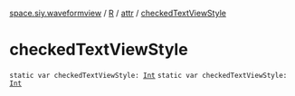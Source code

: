 [space.siy.waveformview](../../index.md) / [R](../index.md) / [attr](index.md) / [checkedTextViewStyle](./checked-text-view-style.md)

# checkedTextViewStyle

`static var checkedTextViewStyle: `[`Int`](https://kotlinlang.org/api/latest/jvm/stdlib/kotlin/-int/index.html)
`static var checkedTextViewStyle: `[`Int`](https://kotlinlang.org/api/latest/jvm/stdlib/kotlin/-int/index.html)